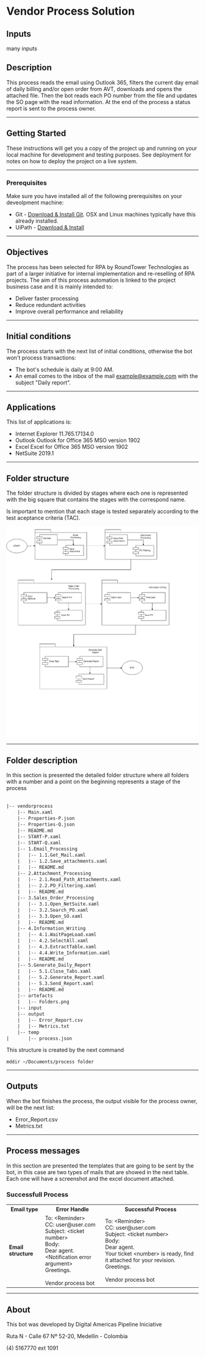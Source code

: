 

# Vendor Process Solution
## Inputs
many inputs

## Description

This process reads the email using Outlook 365, filters the current day email of daily billing and/or open order from AVT, downloads and opens the attached file. Then the bot reads each PO number from the file and updates the SO page with the read information. At the end of the process a status report is sent to the process owner. 

---
## Getting Started

These instructions will get you a copy of the project up and running on your local machine for development and testing purposes. See deployment for notes on how to deploy the project on a live system.

---
### Prerequisites

Make sure you have installed all of the following prerequisites on your deveolpment machine:

- Git - [Download & Install Git](https://git-scm.com/downloads). OSX and Linux machines typically have this already installed.
- UiPath - [Download & Install](https://www.uipath.com)
---

## Objectives 

The process has been selected for RPA by RoundTower Technologies as part of a larger initiative for internal implementation and re-reselling of RPA projects. The aim of this process automation is linked to the project business case and it is mainly intended to:

- 	Deliver faster processing
-	Reduce redundant activities
-	Improve overall performance and reliability

---

## Initial conditions 

The process starts with the next list of initial conditions, otherwise the bot won't process transactions:
- The bot's  schedule is daily at 9:00 AM.
- An email comes to the inbox of the mail example@example.com with the subject "Daily report".

---

## Applications  

This list of applications is:
- Internet Explorer	11.765.17134.0
- Outlook	Outlook for Office 365 MSO version 1902
- Excel	Excel for Office 365 MSO version 1902
- NetSuite	2019.1

---

## Folder structure

The folder structure is divided by stages where each one is represented with the big square that contains the stages with the correspond name. 

Is important to mention that each stage is tested separately according to the test aceptance criteria (TAC).

![Folder sctructure](./artefacts/Folders.png)


---

## Folder description

In this section is presented the detailed folder structure where all folders with a number and a point on the beginning represents a stage of the process



```

|-- vendorprocess
    |-- Main.xaml
    |-- Properties-P.json
    |-- Properties-Q.json
    |-- README.md
    |-- START-P.xaml
    |-- START-Q.xaml
    |-- 1.Email_Processing
    |   |-- 1.1.Get_Mail.xaml
    |   |-- 1.2.Save_attachments.xaml
    |   |-- README.md
    |-- 2.Attachment_Processing
    |   |-- 2.1.Read_Path_Attachments.xaml
    |   |-- 2.2.PO_Filtering.xaml
    |   |-- README.md
    |-- 3.Sales_Order_Processing
    |   |-- 3.1.Open_NetSuite.xaml
    |   |-- 3.2.Search_PO.xaml
    |   |-- 3.3.Open_SO.xaml
    |   |-- README.md
    |-- 4.Information_Writing
    |   |-- 4.1.WaitPageLoad.xaml
    |   |-- 4.2.SelectAll.xaml
    |   |-- 4.3.ExtractTable.xaml
    |   |-- 4.4.Write_Information.xaml
    |   |-- README.md
    |-- 5.Generate_Daily_Report
    |   |-- 5.1.Close_Tabs.xaml
    |   |-- 5.2.Generate_Report.xaml
    |   |-- 5.3.Send_Report.xaml
    |   |-- README.md
    |-- artefacts
    |   |-- Folders.png
    |-- input
    |-- output
    |   |-- Error_Report.csv
    |   |-- Metrics.txt
    |-- temp
|       |-- process.json

```




This structure is created by the next command
```
mddir ~/Documents/process folder
```

---
## Outputs 
When the bot finishes the process, the output visible for the process owner, will be the next list:

- Error_Report.csv
- Metrics.txt

---
## Process messages 

In this section are presented the templates that are going to be sent by the bot, in this case are two types of mails that are showed in the next table. Each one will have a screenshot and the excel document attached.

### Successfull Process

<table>
  <tr>
    <th>Email type</th>
    <th>Error Handle</th>
    <th>Successful Process</th>
  </tr>
  <tr>
    <td><span style="font-weight:700">Email structure</span></td>
    <td>To: &lt;Reminder&gt;<br>CC: user@user.com<br>Subject: &lt;ticket number&gt;<br>Body: <br>Dear agent. <br>&lt;Notification error argument&gt; <br>Greetings.<br><br>Vendor process bot</td>
    <td>To: &lt;Reminder&gt;<br>CC: user@user.com<br>Subject: &lt;ticket number&gt;<br>Body: <br>Dear agent. <br>Your ticket &lt;number&gt; is ready, find it attached for your revision. <br>Greetings.<br><br>Vendor process bot</td>
  </tr>
</table>

---
## About

This bot was developed by Digital Americas Pipeline Iniciative

Ruta N - Calle 67 Nº 52-20, Medellin - Colombia

(4) 5167770 ext 1091
